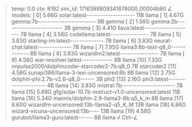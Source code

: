 > temp: 0.0 ctx: 8192 sim_id: 1716399809341678000_00004b90
∠ models:
 [ 0] 5.66G solar:latest-------------------- 11B                 llama
 [ 1] 4.67G gemma:7b------------------------ 9B                  gemma
 [ 2] 1.56G gemma:2b------------------------ 3B                  gemma
 [ 3] 4.41G llava:latest-------------------- 7B                  llama
 [ 4] 3.56G codellama:latest---------------- 7B                  llama
 [ 5] 3.83G starling-lm:latest-------------- 7B                  llama
 [ 6] 3.83G neural-chat:latest-------------- 7B                  llama
 [ 7] 7.95G llama3:8b-text-q8_0------------- 8B                  llama
 [ 8] 3.83G wizardlm2:latest---------------- 7B                  llama
 [ 9] 4.58G war-resolver:latest------------- 8B                  llama
 [10] 7.33G impulse2000/dolphincoder-starcoder2-7b:q8_0 7B             starcoder2
 [11] 4.58G sunapi386/llama-3-lexi-uncensored:8b 8B                  llama
 [12] 2.75G dolphin-phi:2.7b-v2.6-q8_0------ 3B                   phi2
 [13] 2.16G phi3:latest--------------------- 4B                  llama
 [14] 3.83G mistral:7b---------------------- 7B                  llama
 [15] 5.69G gfg/solar-10.7b-instruct-v1.0-uncensored:latest 11B                 llama
 [16] 5.34G mannix/dolphin-2.9-llama3-8b:q5_k_m 8B                  llama
 [17] 8.60G wizardlm-uncensored:13b-llama2-q5_K_M 13B                 llama
 [18] 6.86G wizard-vicuna-uncensored:13b---- 13B                 llama
 [19] 4.58G gurubot/llama3-guru:latest------ 8B                  llama
√ Ctrl-∠
